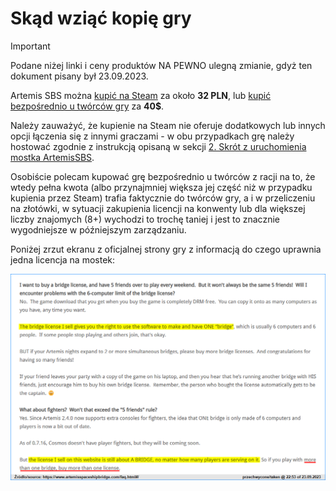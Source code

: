 # Skąd wziąć kopię gry

> [!IMPORTANT]
> Podane niżej linki i ceny produktów NA PEWNO ulegną zmianie, gdyż ten dokument pisany był 23.09.2023.

Artemis SBS można [kupić na Steam](https://store.steampowered.com/app/247350/) za około **32 PLN**, lub [kupić bezpośrednio u twórców gry](https://www.artemisspaceshipbridge.com/buy-artemis-2-now.html#/) za **40$**.

Należy zauważyć, że kupienie na Steam nie oferuje dodatkowych lub innych opcji łączenia się z innymi graczami - w obu przypadkach grę należy hostować zgodnie z instrukcją opisaną w sekcji [2. Skrót z uruchomienia mostka ArtemisSBS](content/2-skrot-z-uruchomienia-mostka-artemissbs.md).

Osobiście polecam kupować grę bezpośrednio u twórców z racji na to, że wtedy pełna kwota (albo przynajmniej większa jej część niż w przypadku kupienia przez Steam) trafia faktycznie do twórców gry, a i w przeliczeniu na złotówki, w sytuacji zakupienia licencji na konwenty lub dla większej liczby znajomych (8+) wychodzi to trochę taniej i jest to znacznie wygodniejsze w późniejszym zarządzaniu.

Poniżej zrzut ekranu z oficjalnej strony gry z informacją do czego uprawnia jedna licencja na mostek:

![Screenshot1](content/img/2-faq-screen1.png)
